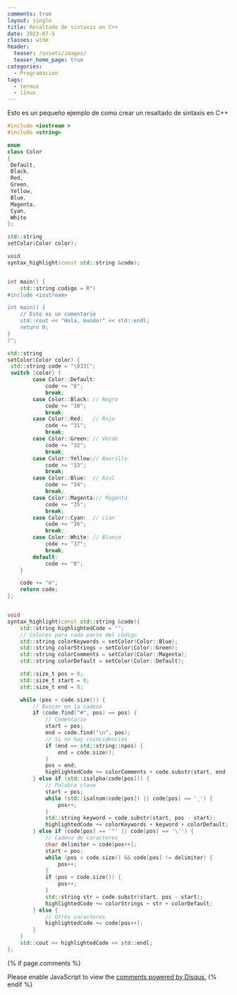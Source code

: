 ```yaml
---
comments: true
layout: single
title: Resaltado de sintaxis en C++ 
date: 2023-07-5
classes: wide
header:
  teaser: /assets/images/
  teaser_home_page: true
categories:
  - Programacion
tags:
  - termux 
  - linux
---
```


Esto es un pequeño ejemplo de como crear un resaltado de sintaxis en C++ 



```cpp
#include <iostream >
#include <string>

enum 
class Color 
{
 Default,
 Black,
 Red,
 Green,
 Yellow,
 Blue,
 Magenta,
 Cyan,
 White
};

std::string 
setColor(Color color);

void 
syntax_highlight(const std::string &code);  


int main() {
    std::string codigo = R"(
#include <iostream>

int main() {
    // Esto es un comentario
    std::cout << "Hola, mundo!" << std::endl;
    return 0;
}
)";

std::string 
setColor(Color color) {
 std::string code = "\033[";
 switch (color) {
        case Color::Default:
            code += "0";
            break;
        case Color::Black: // Negro
            code += "30";
            break;
        case Color::Red:   // Rojo
            code += "31";
            break;
        case Color::Green: // Verde
            code += "32";
            break;
        case Color::Yellow:// Amarillo
            code += "33";
            break;
        case Color::Blue:  // Azul
            code += "34";
            break;
        case Color::Magenta:// Magenta
            code += "35";
            break;
        case Color::Cyan:  // cian
            code += "36";
            break;
        case Color::White: // Blanco 
            code += "37";
            break;
        default:
            code += "0";
    }

    code += "m";
    return code;
}; 


void 
syntax_highlight(const std::string &code){
    std::string highlightedCode = "";
    // Colores para cada parte del código
    std::string colorKeywords = setColor(Color::Blue);
    std::string colorStrings = setColor(Color::Green);
    std::string colorComments = setColor(Color::Magenta);
    std::string colorDefault = setColor(Color::Default);

    std::size_t pos = 0;
    std::size_t start = 0;
    std::size_t end = 0;

    while (pos < code.size()) {
        // Buscar en la cadena 
        if (code.find("#", pos) == pos) {
            // Comentario
            start = pos;
            end = code.find("\n", pos);
            // Si no hay coincidencias
            if (end == std::string::npos) {
                end = code.size();
            }
            pos = end;
            highlightedCode += colorComments + code.substr(start, end - start) + colorDefault;
        } else if (std::isalpha(code[pos])) {
            // Palabra clave
            start = pos;
            while (std::isalnum(code[pos]) || code[pos] == '_') {
                pos++;
            }
            std::string keyword = code.substr(start, pos - start);
            highlightedCode += colorKeywords + keyword + colorDefault;
        } else if (code[pos] == '"' || code[pos] == '\'') {
            // Cadena de caracteres
            char delimiter = code[pos++];
            start = pos;
            while (pos < code.size() && code[pos] != delimiter) {
                pos++;
            }
            if (pos < code.size()) {
                pos++;
            }
            std::string str = code.substr(start, pos - start);
            highlightedCode += colorStrings + str + colorDefault;
        } else {
            // Otros caracteres
            highlightedCode += code[pos++];
        }
    }
    std::cout << highlightedCode << std::endl;
};
```






{% if page.comments %}
<div id="disqus_thread"></div>
<script>
    (function() { // DON'T EDIT BELOW THIS LINE
    var d = document, s = d.createElement('script');
    s.src = 'https://blok-termux.disqus.com/embed.js';
    s.setAttribute('data-timestamp', +new Date());
    (d.head || d.body).appendChild(s);
    })();
</script>
<noscript>Please enable JavaScript to view the <a href="https://disqus.com/?ref_noscript">comments powered by Disqus.</a></noscript>
{% endif %}




